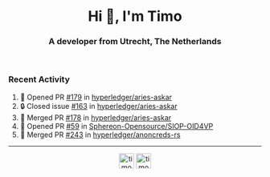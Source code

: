 <h1 align="center">Hi 👋, I'm Timo</h1>
<h3 align="center">A developer from Utrecht, The Netherlands</h3>
<br/>
<!-- https://github.com/rahuldkjain/github-profile-readme-generator --!>

<!--  <p align="left"><img src="https://github-readme-stats.vercel.app/api?username=timoglastra&show_icons=true&count_private=true&" alt="timoglastra" /></p> --!>

<!--
Github language stats
<p align="left"><img src="https://github-readme-stats.vercel.app/api/top-langs/?username=timoglastra&layout=compact" alt="timoglastra" /><p>
-->

<!-- Codestats language stats -->
<!-- <p align="left"><img src="https://codestats-readme.vercel.app/api/top-langs/?username=timoglastra&layout=compact&language_count=12" alt="timoglastra" /><p>    --!>
  
<h3>Recent Activity</h3>

<!--START_SECTION:activity-->
1. 💪 Opened PR [#179](https://github.com/hyperledger/aries-askar/pull/179) in [hyperledger/aries-askar](https://github.com/hyperledger/aries-askar)
2. 🔒 Closed issue [#163](https://github.com/hyperledger/aries-askar/issues/163) in [hyperledger/aries-askar](https://github.com/hyperledger/aries-askar)
3. 🎉 Merged PR [#178](https://github.com/hyperledger/aries-askar/pull/178) in [hyperledger/aries-askar](https://github.com/hyperledger/aries-askar)
4. 💪 Opened PR [#59](https://github.com/Sphereon-Opensource/SIOP-OID4VP/pull/59) in [Sphereon-Opensource/SIOP-OID4VP](https://github.com/Sphereon-Opensource/SIOP-OID4VP)
5. 🎉 Merged PR [#243](https://github.com/hyperledger/anoncreds-rs/pull/243) in [hyperledger/anoncreds-rs](https://github.com/hyperledger/anoncreds-rs)
<!--END_SECTION:activity-->

---

<p align="center">
<a href="https://twitter.com/timoglastra" target="blank"><img align="center" src="https://cdn.jsdelivr.net/npm/simple-icons@3.0.1/icons/twitter.svg" alt="timoglastra" height="30" width="30" /></a>
<a href="https://linkedin.com/in/timoglastra" target="blank"><img align="center" src="https://cdn.jsdelivr.net/npm/simple-icons@3.0.1/icons/linkedin.svg" alt="timoglastra" height="30" width="30" /></a>
</p>



